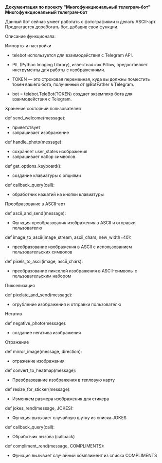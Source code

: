 **Документация по проекту "Многофункциональный телеграм-бот"
Многофункциональный телеграм-бот**

Данный бот сейчас умеет работать с фотографиями и делать ASCII-арт. Предлагается доработать бот, добавив свои функции.

Описание функционала:

Импорты и настройки

- telebot используется для взаимодействия с Telegram API.

- PIL (Python Imaging Library), известная как Pillow, предоставляет инструменты для работы с изображениями.

- TOKEN — это строковая переменная, куда вы должны поместить токен вашего бота, полученный от @BotFather в Telegram.

- bot = telebot.TeleBot(TOKEN) создает экземпляр бота для взаимодействия с Telegram.

Хранение состояний пользователей

def send_welcome(message): 
- приветствует
- запрашивает изображение

def handle_photo(message):
- сохраняет user_states изображения
- запрашивает набор символов

def get_options_keyboard(): 
- создание клавиатуры с опциями

def callback_query(call): 
- обработчик нажатий на кнопки клавиатуры

Преобразование в ASCII-арт

def ascii_and_send(message):
- Функция преобразования изображения в ASCII и отправки пользователю

def image_to_ascii(image_stream, ascii_chars, new_width=40):
- преобразование изображения в ASCII с использованием пользовательских символов

def pixels_to_ascii(image, ascii_chars):
- преобразование пикселей изображения в ASCII-символы с пользовательским набором

Пикселизация

def pixelate_and_send(message):
- огрубление изображения и отправки пользователю

Негатив

def negative_photo(message):
- создание негатива изображения

Отражение

def mirror_image(message, direction):
- отражение изображения

def convert_to_heatmap(message):
- Преобразование изображения в тепловую карту

def resize_for_sticker(message):
- Изменяем размера изображения для стикера

def jokes_rend(message, JOKES):
- Функция вызывает случайную шутку из списка JOKES

def callback_query(call):
- Обработчик вызова (callback)

def compliment_rend(message, COMPLIMENTS):
- Функция вызывает случайный комплимент из списка COMPLIMENTS

